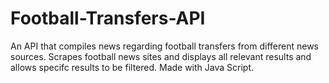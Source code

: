 # Football-Transfers-API
An API that compiles news regarding football transfers from different news sources.
Scrapes football news sites and displays all relevant results and allows specifc results to be filtered.
Made with Java Script.
